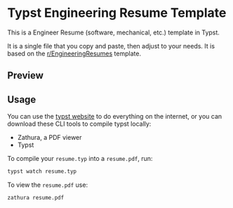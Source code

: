 # Typst Engineering Resume Template

This is a Engineer Resume (software, mechanical, etc.) template in Typst.

It is a single file that you copy and paste, then adjust to your needs. It is based on the [r/EngineeringResumes](https://www.reddit.com/r/EngineeringResumes/) template.

## Preview

## Usage

You can use the [typst website](https://typst.app/) to do everything on the internet, or you can download these CLI tools to compile typst locally:

- Zathura, a PDF viewer
- Typst

To compile your `resume.typ` into a `resume.pdf`, run:

```sh
typst watch resume.typ
```

To view the `resume.pdf` use:

```sh
zathura resume.pdf
```
